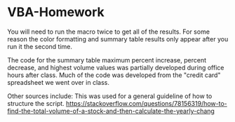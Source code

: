 # VBA-Homework
You will need to run the macro twice to get all of the results. For some reason the color formatting and summary table results only appear after you run it the second time.

The code for the summary table maximum percent increase, percent decrease, and highest volume values was partially developed during office hours after class.
Much of the code was developed from the "credit card" spreadsheet we went over in class.

Other sources include:
This was used for a general guideline of how to structure the script.
https://stackoverflow.com/questions/78156319/how-to-find-the-total-volume-of-a-stock-and-then-calculate-the-yearly-chang
